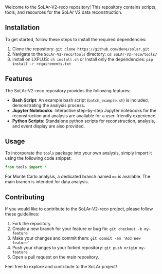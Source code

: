 Welcome to the SoLAr-V2-reco repository! This repository contains scripts, tools, and resources for the SoLAr V2 data reconstruction.

## Installation

To get started, follow these steps to install the required dependencies:

1. Clone the repository: `git clone https://github.com/dune/solar.git`
2. Navigate to the `SoLAr-V2-reco/tools` directory: `cd SoLAr-V2-reco/tools/`
3. Install on LXPLUS: `sh install.sh` 
    or
    Install only the dependencies: `pip install -r requirements.txt`

## Features

The SoLAr-V2-reco repository provides the following features:

- **Bash Script**: An example bash script (`batch_example.sh`) is included, demonstrating the analysis process.
- **Jupyter Notebooks**: Interactive step-by-step Jupyter notebooks for the reconstruction and analysis are available for a user-friendly experience.
- **Python Scripts**: Standalone python scripts for reconstruction, analysis, and event display are also provided.

## Usage

To incorporate the `tools` package into your own analysis, simply import it using the following code snippet:

```python
from tools import *
```

For Monte Carlo analysis, a dedicated branch named `mc` is available. The main branch is intended for data analysis.

## Contributing

If you would like to contribute to the SoLAr-V2-reco project, please follow these guidelines:

1. Fork the repository.
2. Create a new branch for your feature or bug fix: `git checkout -b my-feature`
3. Make your changes and commit them: `git commit -am 'Add new feature'`
4. Push your changes to your forked repository: `git push origin my-feature`
5. Open a pull request on the main repository.

Feel free to explore and contribute to the SoLAr project!
